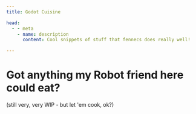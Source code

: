 ```yaml
---
title: Godot Cuisine

head:
  - - meta
    - name: description
      content: Cool snippets of stuff that fennecs does really well!

---
```


# Got anything my Robot friend here could eat?

(still very, very WIP - but let 'em cook, ok?)